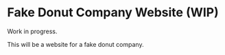 # Fake Donut Company Website (WIP)

Work in progress.

This will be a website for a fake donut company.
